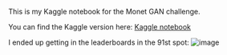 This is my Kaggle notebook for the Monet GAN challenge. 

You can find the Kaggle version here: [Kaggle notebook](https://www.kaggle.com/mrjustpeachy/gan-implementation)

I ended up getting in the leaderboards in the 91st spot: 
![image](https://github.com/user-attachments/assets/10fe1e81-c4c4-4577-b85e-f1698ff4f4c6)
